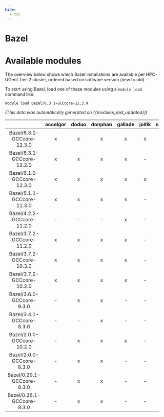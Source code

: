 ```yaml
---
hide:
  - toc
---
```


Bazel
=====

# Available modules


The overview below shows which Bazel installations are available per HPC-UGent Tier-2 cluster, ordered based on software version (new to old).

To start using Bazel, load one of these modules using a `module load` command like:

```shell
module load Bazel/6.3.1-GCCcore-12.3.0
```

*(This data was automatically generated on {{modules_last_updated}})*  

| |accelgor|doduo|donphan|gallade|joltik|shinx|skitty|
| :---: | :---: | :---: | :---: | :---: | :---: | :---: | :---: |
|Bazel/6.3.1-GCCcore-12.3.0|x|x|x|x|x|x|x|
|Bazel/6.3.1-GCCcore-12.2.0|x|x|x|x|-|-|-|
|Bazel/6.1.0-GCCcore-12.3.0|x|x|x|x|x|x|x|
|Bazel/5.1.1-GCCcore-11.3.0|x|x|x|x|-|x|-|
|Bazel/4.2.2-GCCcore-11.2.0|-|-|-|x|-|-|-|
|Bazel/3.7.2-GCCcore-11.2.0|x|x|x|x|-|-|-|
|Bazel/3.7.2-GCCcore-10.3.0|x|x|x|x|-|-|-|
|Bazel/3.7.2-GCCcore-10.2.0|x|x|x|x|-|-|-|
|Bazel/3.6.0-GCCcore-9.3.0|-|x|x|-|-|-|-|
|Bazel/3.4.1-GCCcore-8.3.0|-|-|x|-|-|-|-|
|Bazel/2.0.0-GCCcore-10.2.0|-|x|x|x|-|-|-|
|Bazel/2.0.0-GCCcore-8.3.0|-|x|x|-|-|-|-|
|Bazel/0.29.1-GCCcore-8.3.0|-|x|x|-|-|-|-|
|Bazel/0.26.1-GCCcore-8.3.0|-|x|x|-|-|-|-|
